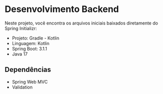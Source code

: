 # Desenvolvimento Backend

Neste projeto, você encontra os arquivos iniciais baixados diretamente do Spring Initializr:

- Projeto: Gradle - Kotlin
- Linguagem: Kotlin
- Spring Boot: 3.1.1
- Java 17

## Dependências

- Spring Web MVC
- Validation
